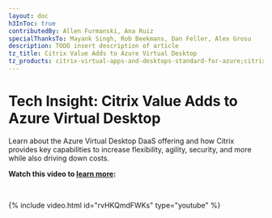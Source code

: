 ```yaml
---
layout: doc
h3InToc: true
contributedBy: Allen Furmanski, Ana Ruiz
specialThanksTo: Mayank Singh, Rob Beekmans, Dan Feller, Alex Grosu
description: TODO insert description of article
tz_title: Citrix Value Adds to Azure Virtual Desktop
tz_products: citrix-virtual-apps-and-desktops-standard-for-azure;citrix-virtual-apps-and-desktops;citrix-workspace;security
---
```

# Tech Insight: Citrix Value Adds to Azure Virtual Desktop

Learn about the Azure Virtual Desktop DaaS offering and how Citrix provides key capabilities to increase flexibility, agility, security, and more while also driving down costs.

**Watch this video to [learn more](https://www.youtube.com/watch?v=rvHKQmdFWKs):**

&nbsp;

{% include video.html id="rvHKQmdFWKs" type="youtube" %}
